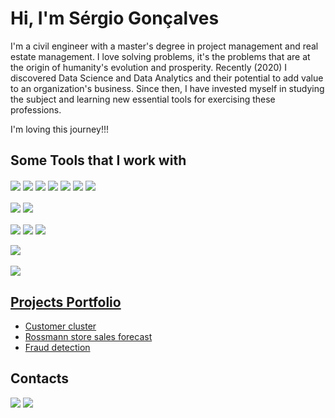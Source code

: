 # Hi, I'm Sérgio Gonçalves

I'm a civil engineer with a master's degree in project management and real estate management.
I love solving problems, it's the problems that are at the origin of humanity's evolution and prosperity.
Recently (2020) I discovered Data Science and Data Analytics and their potential to add value to an organization's business. Since then, I have invested myself in studying the subject and learning new essential tools for exercising these professions.

I'm loving this journey!!!

  ## Some Tools that I work with
  <!-- Tools  -->
  <div style="display: inline_block">
    <img align="center" src="https://img.shields.io/badge/conda-342B029.svg?&style=for-the-badge&logo=anaconda&logoColor=white" />
    <img align="center" src="https://img.shields.io/badge/Python-14354C?style=for-the-badge&logo=python&logoColor=white" />
    <img align="center" src="https://img.shields.io/badge/Jupyter-F37626.svg?&style=for-the-badge&logo=Jupyter&logoColor=white" />
    <img align="center" src="https://img.shields.io/badge/Flask-000000?style=for-the-badge&logo=flask&logoColor=white" />
    <img align="center" src="https://img.shields.io/badge/Pandas-2C2D72?style=for-the-badge&logo=pandas&logoColor=white" />
    <img align="center" src="https://img.shields.io/badge/scikit_learn-F7931E?style=for-the-badge&logo=scikit-learn&logoColor=white" />
    <img align="center" src="https://img.shields.io/badge/Streamlit-FF4B4B?style=for-the-badge&logo=Streamlit&logoColor=white" />
    <!--<img align="center" src="https://img.shields.io/badge/PyTorch-EE4C2C?style=for-the-badge&logo=PyTorch&logoColor=white" />
    <img align="center" src="https://img.shields.io/badge/R-276DC3?style=for-the-badge&logo=r&logoColor=white" /> -->
  </div>
  <br />
  <div>
    <img align="center" src="https://img.shields.io/badge/TensorFlow-FF6F00?style=for-the-badge&logo=TensorFlow&logoColor=white" />
    <img align="center" src="https://img.shields.io/badge/Keras-FF0000?style=for-the-badge&logo=keras&logoColor=white" />
  </div>
  <br />
  <div>
    <img align="center" src="https://img.shields.io/badge/MySQL-005C84?style=for-the-badge&logo=mysql&logoColor=white" />
    <img align="center" src="https://img.shields.io/badge/PostgreSQL-316192?style=for-the-badge&logo=postgresql&logoColor=white" />
    <img align="center" src="https://img.shields.io/badge/SQLite-07405E?style=for-the-badge&logo=sqlite&logoColor=white" />
  </div>
  <br />
  <div>
    <img align="center" src="https://img.shields.io/badge/Databricks-FF3621?style=for-the-badge&logo=Databricks&logoColor=white" />
  </div>
  <br />
  <div>
    <img align="center" src="https://img.shields.io/badge/Heroku-430098?style=for-the-badge&logo=heroku&logoColor=white" />
  </div>


<h2><a target="_blank" href="https://github.com/smbaptistag?tab=repositories">Projects Portfolio</a></h2>

  * [Customer cluster](https://github.com/smbaptistag/All-in-One-Place)
  * [Rossmann store sales forecast](https://github.com/smbaptistag/rossmann_sales_prediction)
  * [Fraud detection](https://github.com/smbaptistag/blocker_fraud_company)

## Contacts
<div>
  <a href="https://www.linkedin.com/in/smbaptistag/" target="_blank"><img src="https://img.shields.io/badge/-LinkedIn-%230077B5?style=for-the-badge&logo=linkedin&logoColor=white"></a>
  <a href = "mailto:smbaptistag@gmail.com"><img src="https://img.shields.io/badge/Gmail-D14836?style=for-the-badge&logo=gmail&logoColor=white"></a>
</div>

